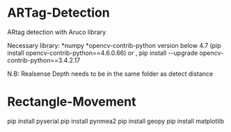# ARTag-Detection
ARtag detection with Aruco library 

Necessary library:
*numpy
*opencv-contrib-python version below 4.7 (pip install opencv-contrib-python==4.6.0.66)
or ,  pip install --upgrade opencv-contrib-python==3.4.2.17

N.B: Realsense Depth needs to be in the same folder as detect distance



# Rectangle-Movement
pip install pyserial
pip install pynmea2
pip  install geopy
pip install matplotlib

